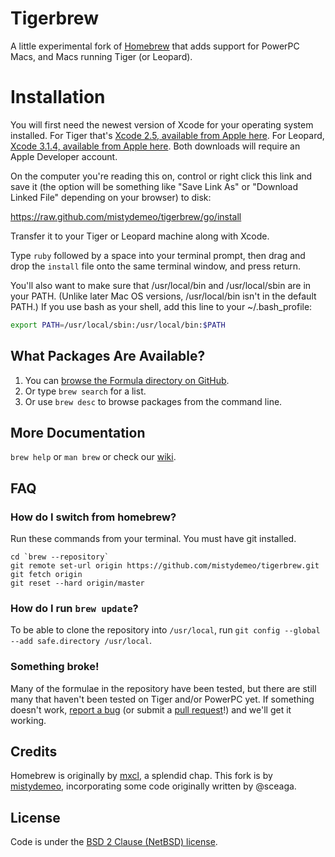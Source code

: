 Tigerbrew
=========

A little experimental fork of [Homebrew][homebrew] that adds support for PowerPC Macs, and Macs running Tiger (or Leopard).

Installation
============

You will first need the newest version of Xcode for your operating system installed. For Tiger that's [Xcode 2.5, available from Apple here](https://developer.apple.com/download/more/?=xcode%202.5). For Leopard, [Xcode 3.1.4, available from Apple here](https://developer.apple.com/download/more/?=xcode%203.1.4). Both downloads will require an Apple Developer account.

On the computer you're reading this on, control or right click this link and save it (the option will be something like "Save Link As" or "Download Linked File" depending on your browser) to disk:

<https://raw.github.com/mistydemeo/tigerbrew/go/install>

Transfer it to your Tiger or Leopard machine along with Xcode.

<!-- Advanced users may wish to use TenFourFox instead -->

Type `ruby` followed by a space into your terminal prompt, then drag and drop the `install` file onto the same terminal window, and press return.

You'll also want to make sure that /usr/local/bin and /usr/local/sbin are in your PATH. (Unlike later Mac OS versions, /usr/local/bin isn't in the default PATH.) If you use bash as your shell, add this line to your ~/.bash_profile:

```sh
export PATH=/usr/local/sbin:/usr/local/bin:$PATH
```

What Packages Are Available?
----------------------------
1. You can [browse the Formula directory on GitHub][formula].
2. Or type `brew search` for a list.
3. Or use `brew desc` to browse packages from the command line.

More Documentation
------------------
`brew help` or `man brew` or check our [wiki][].

FAQ
---

### How do I switch from homebrew?

Run these commands from your terminal. You must have git installed.

```
cd `brew --repository`
git remote set-url origin https://github.com/mistydemeo/tigerbrew.git
git fetch origin
git reset --hard origin/master
```

### How do I run `brew update`?

To be able to clone the repository into `/usr/local`, run `git config --global --add safe.directory /usr/local`.

### Something broke!

Many of the formulae in the repository have been tested, but there are still many that haven't been tested on Tiger and/or PowerPC yet. If something doesn't work, [report a bug][issues] (or submit a [pull request][prs]!) and we'll get it working.

Credits
-------

Homebrew is originally by [mxcl][mxcl], a splendid chap. This fork is by [mistydemeo](https://github.com/mistydemeo), incorporating some code originally written by @sceaga.

License
-------
Code is under the [BSD 2 Clause (NetBSD) license][license].

[Homebrew]:http://brew.sh
[wiki]:https://github.com/mistydemeo/tigerbrew/wiki
[mxcl]:http://twitter.com/mxcl
[formula]:https://github.com/mistydemeo/tigerbrew/tree/master/Library/Formula
[license]:https://github.com/mistydemeo/tigerbrew/blob/master/LICENSE.txt
[issues]:https://github.com/mistydemeo/tigerbrew/issues
[prs]:https://github.com/mistydemeo/tigerbrew/pulls
[tip]:https://www.gratipay.com/mistydemeo/
